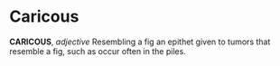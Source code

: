 # Caricous

**CARICOUS**, _adjective_ Resembling a fig an epithet given to tumors that resemble a fig, such as occur often in the piles.